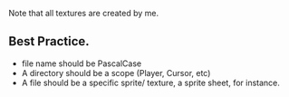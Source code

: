 Note that all textures are created by me.
## Best Practice.
 * file name should be PascalCase
 * A directory should be a scope (Player, Cursor, etc)
 * A file should be a specific sprite/ texture, a sprite sheet, for instance.
